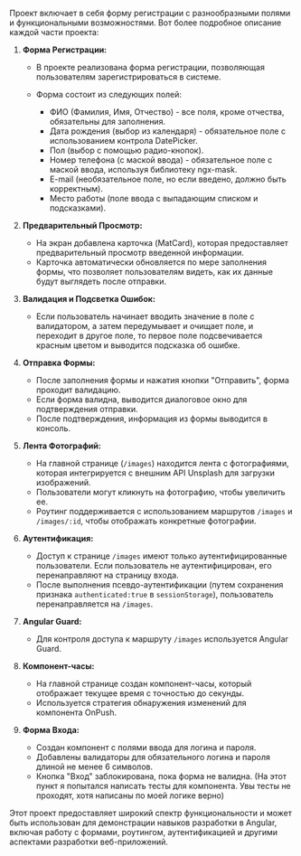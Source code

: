 Проект включает в себя форму регистрации с разнообразными полями и функциональными возможностями. Вот более подробное описание каждой части проекта:

1. **Форма Регистрации:**
   - В проекте реализована форма регистрации, позволяющая пользователям зарегистрироваться в системе.
   - Форма состоит из следующих полей:

     - ФИО (Фамилия, Имя, Отчество) - все поля, кроме отчества, обязательны для заполнения.
     - Дата рождения (выбор из календаря) - обязательное поле с использованием контрола DatePicker.
     - Пол (выбор с помощью радио-кнопок).
     - Номер телефона (с маской ввода) - обязательное поле с маской ввода, используя библиотеку ngx-mask.
     - E-mail (необязательное поле, но если введено, должно быть корректным).
     - Место работы (поле ввода с выпадающим списком и подсказками).

2. **Предварительный Просмотр:**
   - На экран добавлена карточка (MatCard), которая предоставляет предварительный просмотр введенной информации.
   - Карточка автоматически обновляется по мере заполнения формы, что позволяет пользователям видеть, как их данные будут выглядеть после отправки.

3. **Валидация и Подсветка Ошибок:**
   - Если пользователь начинает вводить значение в поле с валидатором, а затем передумывает и очищает поле, и переходит в другое поле, то первое поле подсвечивается красным цветом и выводится подсказка об ошибке.

4. **Отправка Формы:**
   - После заполнения формы и нажатия кнопки "Отправить", форма проходит валидацию.
   - Если форма валидна, выводится диалоговое окно для подтверждения отправки.
   - После подтверждения, информация из формы выводится в консоль.

5. **Лента Фотографий:**
   - На главной странице (`/images`) находится лента с фотографиями, которая интегрируется с внешним API Unsplash для загрузки изображений.
   - Пользователи могут кликнуть на фотографию, чтобы увеличить ее.
   - Роутинг поддерживается с использованием маршрутов `/images` и `/images/:id`, чтобы отображать конкретные фотографии.

6. **Аутентификация:**
   - Доступ к странице `/images` имеют только аутентифицированные пользователи. Если пользователь не аутентифицирован, его перенаправляют на страницу входа.
   - После выполнения псевдо-аутентификации (путем сохранения признака `authenticated:true` в `sessionStorage`), пользователь перенаправляется на `/images`.

7. **Angular Guard:**
   - Для контроля доступа к маршруту `/images` используется Angular Guard.

8. **Компонент-часы:**
   - На главной странице создан компонент-часы, который отображает текущее время с точностью до секунды.
   - Используется стратегия обнаружения изменений для компонента OnPush.

9. **Форма Входа:**
   - Создан компонент с полями ввода для логина и пароля.
   - Добавлены валидаторы для обязательного логина и пароля длиной не менее 6 символов.
   - Кнопка "Вход" заблокирована, пока форма не валидна.
     (На этот пункт я попытался написать тесты для компонента. Увы тесты не проходят, хотя написаны по моей логике верно)

Этот проект предоставляет широкий спектр функциональности и может быть использован для демонстрации навыков разработки в Angular, включая работу с формами, роутингом, аутентификацией и другими аспектами разработки веб-приложений.
